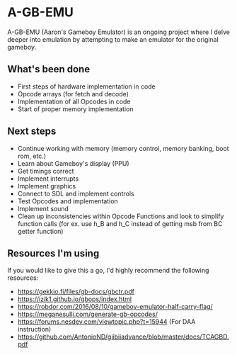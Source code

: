 # A-GB-EMU

A-GB-EMU (Aaron's Gameboy Emulator) is an ongoing project where I delve deeper into emulation by attempting to make an emulator for the original gameboy.

## What's been done

-   First steps of hardware implementation in code
-   Opcode arrays (for fetch and decode)
-   Implementation of all Opcodes in code
-   Start of proper memory implementation

## Next steps

-   Continue working with memory (memory control, memory banking, boot rom, etc.)
-   Learn about Gameboy's display (PPU)
-   Get timings correct
-   Implement interrupts
-   Implement graphics
-   Connect to SDL and implement controls
-   Test Opcodes and implementation
-   Implement sound
-   Clean up inconsistencies within Opcode Functions and look to simplify function calls (for ex. use h_B and h_C instead of getting msb from BC getter function)

## Resources I'm using

If you would like to give this a go, I'd highly recommend the following resources:

-   https://gekkio.fi/files/gb-docs/gbctr.pdf
-   https://izik1.github.io/gbops/index.html
-   https://robdor.com/2016/08/10/gameboy-emulator-half-carry-flag/
-   https://meganesulli.com/generate-gb-opcodes/
-   https://forums.nesdev.com/viewtopic.php?t=15944 (For DAA instruction)
-   https://github.com/AntonioND/giibiiadvance/blob/master/docs/TCAGBD.pdf
